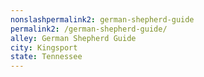 ```yaml
---
﻿nonslashpermalink2: german-shepherd-guide
permalink2: /german-shepherd-guide/
alley: German Shepherd Guide
city: Kingsport
state: Tennessee
---
```

